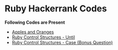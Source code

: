# Ruby Hackerrank Codes

**Following Codes are Present**

- [Apples and Oranges](https://github.com/swapnanildutta/Hackerrank-Codes/blob/master/Ruby/apple_and_orange.rb)
- [Ruby Control Structures - Until](https://github.com/swapnanildutta/Hackerrank-Codes/blob/master/Ruby/ruby-until.rb)
- [Ruby Control Structures - Case (Bonus Question)](https://github.com/swapnanildutta/Hackerrank-Codes/blob/master/Ruby/ruby-case.rb)
